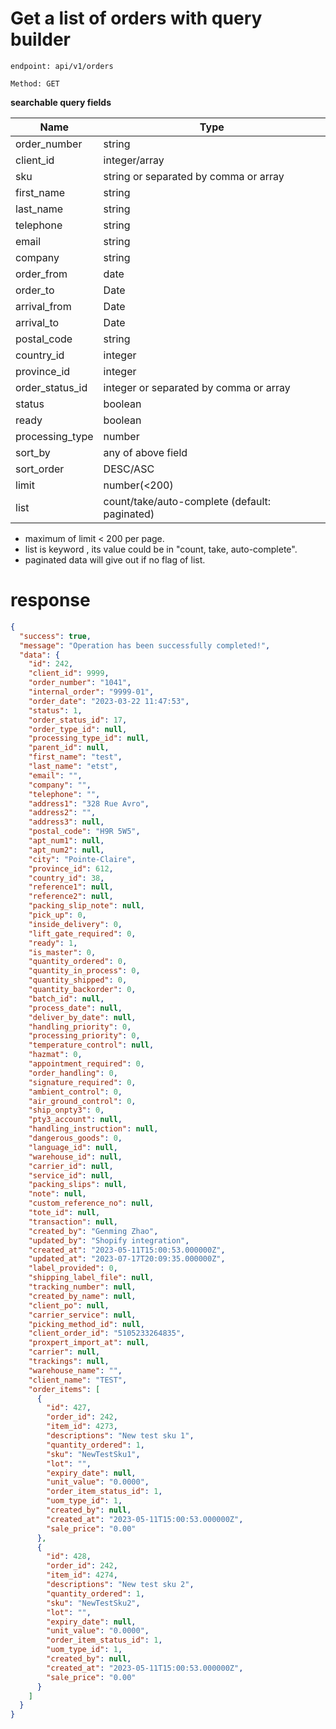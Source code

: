 # Get a list of orders with query builder

`endpoint: api/v1/orders`

`Method: GET`


**searchable query fields**

| Name            | Type                                          |
|-----------------|-----------------------------------------------|
| order_number    | string                                        |
| client_id       | integer/array                                 |
| sku             | string  or separated by comma or array        |
| first_name      | string                                        |
| last_name       | string                                        |
| telephone       | string                                        |
| email           | string                                        |
| company         | string                                        |
| order_from      | date                                          |
| order_to        | Date                                          |
| arrival_from    | Date                                          |
| arrival_to      | Date                                          |
| postal_code     | string                                        |
| country_id      | integer                                       |
| province_id     | integer                                       | 
| order_status_id | integer or separated by comma or array        |
| status          | boolean                                       |
| ready           | boolean                                       |
| processing_type | number                                        |
| sort_by         | any of above field                            |
| sort_order      | DESC/ASC                                      |
| limit           | number(<200)                                  |
| list            | count/take/auto-complete (default: paginated) |

* maximum of limit < 200 per page.
* list is keyword , its value could be in "count, take, auto-complete".
* paginated data will give out if no flag of list. 

# response

```json
{
  "success": true,
  "message": "Operation has been successfully completed!",
  "data": {
    "id": 242,
    "client_id": 9999,
    "order_number": "1041",
    "internal_order": "9999-01",
    "order_date": "2023-03-22 11:47:53",
    "status": 1,
    "order_status_id": 17,
    "order_type_id": null,
    "processing_type_id": null,
    "parent_id": null,
    "first_name": "test",
    "last_name": "etst",
    "email": "",
    "company": "",
    "telephone": "",
    "address1": "328 Rue Avro",
    "address2": "",
    "address3": null,
    "postal_code": "H9R 5W5",
    "apt_num1": null,
    "apt_num2": null,
    "city": "Pointe-Claire",
    "province_id": 612,
    "country_id": 38,
    "reference1": null,
    "reference2": null,
    "packing_slip_note": null,
    "pick_up": 0,
    "inside_delivery": 0,
    "lift_gate_required": 0,
    "ready": 1,
    "is_master": 0,
    "quantity_ordered": 0,
    "quantity_in_process": 0,
    "quantity_shipped": 0,
    "quantity_backorder": 0,
    "batch_id": null,
    "process_date": null,
    "deliver_by_date": null,
    "handling_priority": 0,
    "processing_priority": 0,
    "temperature_control": null,
    "hazmat": 0,
    "appointment_required": 0,
    "order_handling": 0,
    "signature_required": 0,
    "ambient_control": 0,
    "air_ground_control": 0,
    "ship_onpty3": 0,
    "pty3_account": null,
    "handling_instruction": null,
    "dangerous_goods": 0,
    "language_id": null,
    "warehouse_id": null,
    "carrier_id": null,
    "service_id": null,
    "packing_slips": null,
    "note": null,
    "custom_reference_no": null,
    "tote_id": null,
    "transaction": null,
    "created_by": "Genming Zhao",
    "updated_by": "Shopify integration",
    "created_at": "2023-05-11T15:00:53.000000Z",
    "updated_at": "2023-07-17T20:09:35.000000Z",
    "label_provided": 0,
    "shipping_label_file": null,
    "tracking_number": null,
    "created_by_name": null,
    "client_po": null,
    "carrier_service": null,
    "picking_method_id": null,
    "client_order_id": "5105233264835",
    "proxpert_import_at": null,
    "carrier": null,
    "trackings": null,
    "warehouse_name": "",
    "client_name": "TEST",
    "order_items": [
      {
        "id": 427,
        "order_id": 242,
        "item_id": 4273,
        "descriptions": "New test sku 1",
        "quantity_ordered": 1,
        "sku": "NewTestSku1",
        "lot": "",
        "expiry_date": null,
        "unit_value": "0.0000",
        "order_item_status_id": 1,
        "uom_type_id": 1,
        "created_by": null,
        "created_at": "2023-05-11T15:00:53.000000Z",
        "sale_price": "0.00"
      },
      {
        "id": 428,
        "order_id": 242,
        "item_id": 4274,
        "descriptions": "New test sku 2",
        "quantity_ordered": 1,
        "sku": "NewTestSku2",
        "lot": "",
        "expiry_date": null,
        "unit_value": "0.0000",
        "order_item_status_id": 1,
        "uom_type_id": 1,
        "created_by": null,
        "created_at": "2023-05-11T15:00:53.000000Z",
        "sale_price": "0.00"
      }
    ]
  }
}
```